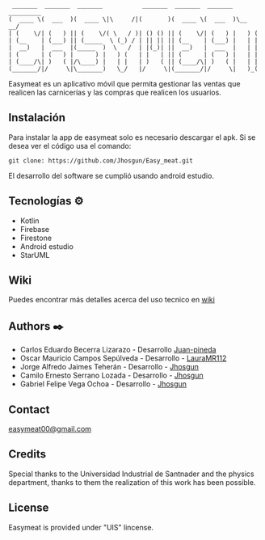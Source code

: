 ```                                                                             
 _______  _______  _______           _______  _______  _______ _________
(  ____ \(  ___  )(  ____ \|\     /|(       )(  ____ \(  ___  )\__   __/
| (    \/| (   ) || (    \/( \   / )| () () || (    \/| (   ) |   ) (   
| (__    | (___) || (_____  \ (_) / | || || || (__    | (___) |   | |   
|  __)   |  ___  |(_____  )  \   /  | |(_)| ||  __)   |  ___  |   | |   
| (      | (   ) |      ) |   ) (   | |   | || (      | (   ) |   | |   
| (____/\| )   ( |/\____) |   | |   | )   ( || (____/\| )   ( |   | |   
(_______/|/     \|\_______)   \_/   |/     \|(_______/|/     \|   )_(                                                                          
```





Easymeat es un aplicativo móvil que permita gestionar las ventas que realicen las carnicerías y las compras que realicen los usuarios.



## Instalación 

Para instalar la app de easymeat solo es necesario descargar el apk.
Si se desea ver el código usa el comando:

```
git clone: https://github.com/Jhosgun/Easy_meat.git
```

El desarrollo del software se cumplió usando android estudio.


## Tecnologías ⚙️

* Kotlin
* Firebase
* Firestone
* Android estudio
* StarUML



## Wiki
Puedes encontrar más detalles acerca del uso tecnico en <a href="https://github.com/Jhosgun/Easy_meat/wiki">wiki</a>

## Authors ✒️
* Carlos Eduardo Becerra Lizarazo - Desarrollo <a href="https://github.com/juan-pineda">Juan-pineda</a>
* Oscar Mauricio Campos Sepúlveda - Desarrollo - <a href="https://github.com/LauraMR112">LauraMR112</a>
* Jorge Alfredo Jaimes Teherán - Desarrollo - <a href="https://github.com/Jhosgun">Jhosgun</a>
* Camilo Ernesto Serrano Lozada - Desarrollo - <a href="https://github.com/Jhosgun">Jhosgun</a>
* Gabriel Felipe Vega Ochoa - Desarrollo - <a href="https://github.com/Jhosgun">Jhosgun</a>

## Contact
easymeat00@gmail.com

## Credits
Special thanks to the Universidad Industrial de Santnader and the physics department, thanks to them the realization of this work has been possible.
## License
 Easymeat is provided under "UIS" lincense.
